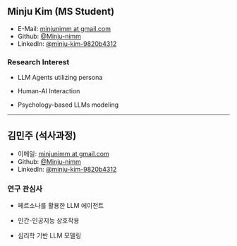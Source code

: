 ## Minju Kim (MS Student)

- E-Mail: [minjunimm at gmail.com](mailto:minjunimm_at_gmail.com)
- Github: [@Minju-nimm](https://github.com/Minju-nimm)
- LinkedIn: [@minju-kim-9820b4312](https://www.linkedin.com/in/minju-kim-9820b4312/)

### Research Interest

- LLM Agents utilizing persona

- Human-AI Interaction

- Psychology-based LLMs modeling

---
## 김민주 (석사과정)

- 이메일: [minjunimm at gmail.com](mailto:minjunimm_at_gmail.com)
- Github: [@Minju-nimm](https://github.com/Minju-nimm)
- LinkedIn: [@minju-kim-9820b4312](https://www.linkedin.com/in/minju-kim-9820b4312/)

### **연구 관심사**

- 페르소나를 활용한 LLM 에이전트

- 인간-인공지능 상호작용

- 심리학 기반 LLM 모델링